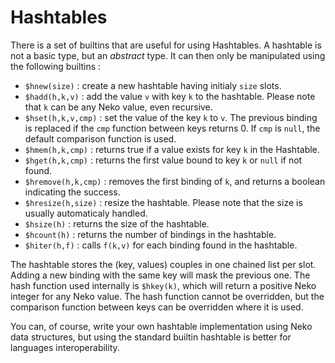 # Hashtables

There is a set of builtins that are useful for using Hashtables. A hashtable is not a basic type, but an *abstract* type. It can then only be manipulated using the following builtins :

- `$hnew(size)` : create a new hashtable having initialy `size` slots.
- `$hadd(h,k,v)` : add the value `v` with key `k` to the hashtable. Please note that `k` can be any Neko value, even recursive.
- `$hset(h,k,v,cmp)` : set the value of the key `k` to `v`. The previous binding is replaced if the `cmp` function between keys returns 0. If `cmp` is `null`, the default comparison function is used.
- `$hmem(h,k,cmp)` : returns true if a value exists for key `k` in the Hashtable.
- `$hget(h,k,cmp)` : returns the first value bound to key `k` or `null` if not found.
- `$hremove(h,k,cmp)` : removes the first binding of `k`, and returns a boolean indicating the success.
- `$hresize(h,size)` : resize the hashtable. Please note that the size is usually automaticaly handled.
- `$hsize(h)` : returns the size of the hashtable.
- `$hcount(h)` : returns the number of bindings in the hashtable.
- `$hiter(h,f)` : calls `f(k,v)` for each binding found in the hashtable.

The hashtable stores the (key, values) couples in one chained list per slot. Adding a new binding with the same key will mask the previous one. The hash function used internally is `$hkey(k)`, which will return a positive Neko integer for any Neko value. The hash function cannot be overridden, but the comparison function between keys can be overridden where it is used.

You can, of course, write your own hashtable implementation using Neko data structures, but using the standard builtin hashtable is better for languages interoperability.
